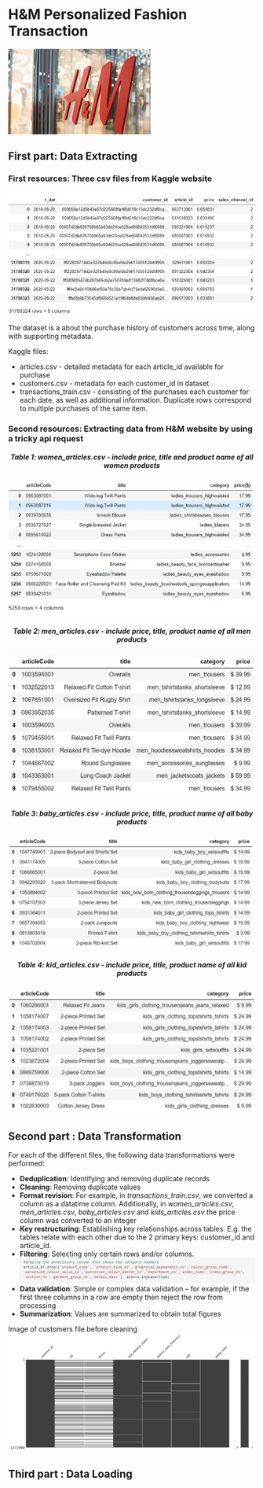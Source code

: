 # H&M Personalized Fashion Transaction
![HM](images/Hm.jpg)


## First part: Data Extracting

### First resources: Three csv files from Kaggle website 

 ![Tr](images/transaction_data.JPG)

The dataset is a about the purchase history of customers across time, along with supporting metadata.

Kaggle files:

-	articles.csv - detailed metadata for each article_id available for purchase
-	customers.csv - metadata for each customer_id in dataset
-	transactions_train.csv -  consisting of the purchases each customer for each date, as well as additional information. Duplicate rows correspond to multiple purchases of the same item. 

### Second resources: Extracting data from H&M website by using a tricky api request
##### <div align="center"> Table 1: women_articles.csv - include price, title and product name of all women products</div>

![WA](images/women_product_from_api.JPG)

##### <div align="center"> Table 2: men_articles.csv - include price, title, product name of all men products</div>

![WA](images/men_product_from_api.JPG)

##### <div align="center"> Table 3: baby_articles.csv - include price, title, product name of all baby products</div>

![WA](images/baby_product_from_api.JPG)

##### <div align="center"> Table 4: kid_articles.csv - include price, title, product name of all kid products</div>

![WA](images/kid_product_from_api.JPG)

## Second part : Data Transformation
For each of the different files, the following data transformations were performed:
-  **Deduplication**: Identifying and removing duplicate records
-  **Cleaning**: Removing duplicate values
-  **Format revision**: For example, in *transactions_train.csv*, we converted a column as a datatime column. Additionally, in *women_articles.csv*, *men_articles.csv*, *baby_articles.csv* and *kids_articles.csv* the price column was converted to an integer
-	**Key restructuring**: Establishing key relationships across tables. E.g. the tables relate with each other due to the 2 primary keys: customer_id and article_id.
-	**Filtering**: Selecting only certain rows and/or columns. 
![WA](images/filtering_example.JPG)
-	**Data validation**: Simple or complex data validation – for example, if the first three columns in a row are empty then reject the row from processing
-	**Summarization**: Values are summarized to obtain total figures

Image of customers file before cleaning
![HM](images/customer_df_before_cleaning.JPG)



## Third part : Data Loading











